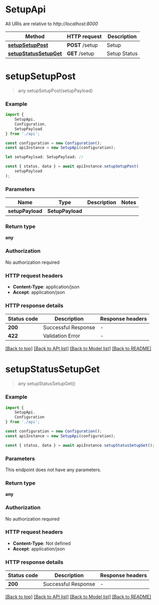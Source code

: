 # SetupApi

All URIs are relative to *http://localhost:8000*

|Method | HTTP request | Description|
|------------- | ------------- | -------------|
|[**setupSetupPost**](#setupsetuppost) | **POST** /setup | Setup|
|[**setupStatusSetupGet**](#setupstatussetupget) | **GET** /setup | Setup Status|

# **setupSetupPost**
> any setupSetupPost(setupPayload)


### Example

```typescript
import {
    SetupApi,
    Configuration,
    SetupPayload
} from './api';

const configuration = new Configuration();
const apiInstance = new SetupApi(configuration);

let setupPayload: SetupPayload; //

const { status, data } = await apiInstance.setupSetupPost(
    setupPayload
);
```

### Parameters

|Name | Type | Description  | Notes|
|------------- | ------------- | ------------- | -------------|
| **setupPayload** | **SetupPayload**|  | |


### Return type

**any**

### Authorization

No authorization required

### HTTP request headers

 - **Content-Type**: application/json
 - **Accept**: application/json


### HTTP response details
| Status code | Description | Response headers |
|-------------|-------------|------------------|
|**200** | Successful Response |  -  |
|**422** | Validation Error |  -  |

[[Back to top]](#) [[Back to API list]](../README.md#documentation-for-api-endpoints) [[Back to Model list]](../README.md#documentation-for-models) [[Back to README]](../README.md)

# **setupStatusSetupGet**
> any setupStatusSetupGet()


### Example

```typescript
import {
    SetupApi,
    Configuration
} from './api';

const configuration = new Configuration();
const apiInstance = new SetupApi(configuration);

const { status, data } = await apiInstance.setupStatusSetupGet();
```

### Parameters
This endpoint does not have any parameters.


### Return type

**any**

### Authorization

No authorization required

### HTTP request headers

 - **Content-Type**: Not defined
 - **Accept**: application/json


### HTTP response details
| Status code | Description | Response headers |
|-------------|-------------|------------------|
|**200** | Successful Response |  -  |

[[Back to top]](#) [[Back to API list]](../README.md#documentation-for-api-endpoints) [[Back to Model list]](../README.md#documentation-for-models) [[Back to README]](../README.md)


